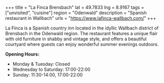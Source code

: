 +++
title = "La Finca Brensbach"
lat = 49.7833
lng = 8.9167
tags = ["unvisited", "cuisine"]
region = "Odenwald"
description = "Spanish restaurant in Wallbach"
urls = "https://www.lafinca-wallbach.com/"
+++

La Finca is a Spanish country inn located in the idyllic Wallbach district of Brensbach in the Odenwald region. The restaurant features a unique flair with old furniture in shabby and vintage style, and offers a beautiful courtyard where guests can enjoy wonderful summer evenings outdoors.

**Opening Hours:**
- Monday & Tuesday: Closed
- Wednesday to Saturday: 17:00-22:00
- Sunday: 11:30-14:00, 17:00-22:00